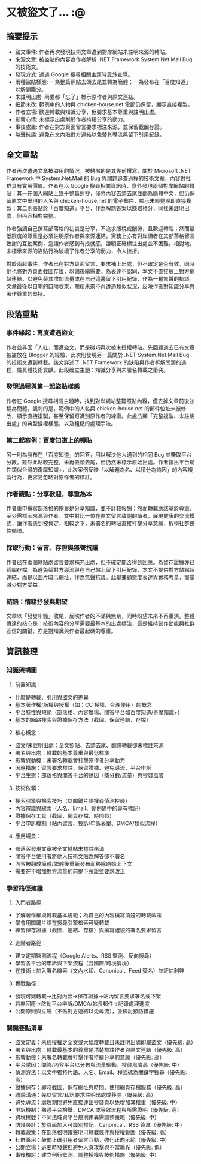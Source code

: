 # 又被盜文了... :@

## 摘要提示
- 盜文事件: 作者再次發現技術文章遭到對岸網站未註明來源的轉貼。
- 來源文章: 被盜貼的內容為作者解析 .NET Framework System.Net.Mail Bug 的技術文。
- 發現方式: 透過 Google 搜尋相關主題時意外查覺。
- 兩種盜貼樣態: 一為整篇照貼去頭去尾並轉為簡體；一為發布在「百度知道」以解題賺分。
- 未註明出處: 兩處都「忘了」標示原作者與原文連結。
- 細節未改: 範例中的人物與 chicken-house.net 電郵仍保留，顯示直接複製。
- 作者立場: 歡迎轉載與知識分享，但要求基本尊重與註明出處。
- 影響心情: 未標示出處削弱作者持續分享的動力。
- 事後處置: 作者在對方頁面留言要求標注來源，並保留截圖存證。
- 無聲抗議: 避免在文內貼對方連結以免替其導流與留下引用紀錄。

## 全文重點
作者再次遭遇文章被盜用的情況。被轉貼的是其先前撰寫、關於 Microsoft .NET Framework 中 System.Net.Mail 的 Bug 與問題追查過程的技術文章，內容對社群具有實用價值。作者在以 Google 搜尋相關資訊時，意外發現兩個對岸網站的轉貼：其一在個人網站上幾乎整篇照抄，僅將內容去頭去尾並翻為簡體中文，但仍保留原文中出現的人名與 chicken-house.net 的電子郵件，顯示未經整理即直接複製；其二則張貼於「百度知道」平台，作為解題答案以賺取積分，同樣未註明出處，但內容相對完整。

作者強調自己撰寫部落格的初衷是分享，不追求版稅或酬勞，且歡迎轉載；然而最低限度的尊重是必須註明原作者與來源連結。實務上亦有對岸讀者在其部落格留言致謝的互動案例，這讓作者感到有成就感，證明正確標注出處並不困難。相對地，未標示來源的盜貼行為破壞了作者分享的動力，令人挫折。

對於兩起事件，作者已在對方頁面留言，要求補上出處，但不確定是否有效。同時他也將對方頁面截圖存證，以備後續需要。為表達不認同，本文不直接放上對方網站連結，以避免替其增加流量或在自己這邊留下引用紀錄，作為一種無聲的抗議。文章最後以自嘲的口吻收束，期盼未來不再遭遇類似狀況，反映作者對知識分享與著作尊重的堅持。

## 段落重點
### 事件緣起：再度遭遇盜文
作者並非因「人紅」而遭盜文，而是碰巧再次被未授權轉貼。先回顧過去已有文章被盜放在 Blogger 的經驗，此次則發現另一篇關於 .NET System.Net.Mail Bug 的技術文遭到轉載。該文詳述了 .NET Framework 的缺陷與作者拆解問題的過程，屬具體技術貢獻。此段確立主題：知識分享與未署名轉載之衝突。

### 發現過程與第一起盜貼樣態
作者在 Google 搜尋相關主題時，找到對岸網站整篇照貼內容，僅去掉文章前後並翻為簡體。諷刺的是，範例中的人名與 chicken-house.net 的郵件位址未被修改，顯示直接複製，甚至保留可識別原作者的線索。此處凸顯「完整複製、未註明出處」的典型侵權樣態，以及粗糙的處理手法。

### 第二起案例：百度知道上的轉貼
另一則為發布在「百度知道」的回答，用以解決他人遇到的相同 Bug 並賺取平台分數。雖然此貼較完整，未再去頭去尾，但仍然未標示原始出處。作者指出平台屬性類似台灣的奇摩知識+，此次案例反映「以解題為名、以積分為誘因」的內容複製行為，更容易忽略對原作者的標註。

### 作者觀點：分享歡迎，尊重為本
作者重申撰寫部落格的宗旨是分享知識，並不計較報酬；然而轉載應該基於尊重，至少需標示來源與作者。文中對比一位在原文留言致謝的讀者，展現健康的交流模式，讓作者感到被肯定。相較之下，未署名的轉貼直接打擊分享意願，折損社群良性循環。

### 採取行動：留言、存證與無聲抗議
作者已在兩個轉貼處留言要求補充出處，但不確定能否得到回應。為留存證據亦已截圖存檔。為避免替對方導流與在自己站上留下引用紀錄，本文不提供對方站點超連結，而是以圖片暗示網址，作為無聲抗議。此舉兼顧態度表達與實務考量，盡量減少對方受益。

### 結語：情緒抒發與期望
文章以「發發牢騷」收尾，反映作者的不滿與無奈，同時盼望未來不再重演。整體傳達的核心是：技術內容的分享需要最基本的出處標注，這是維持創作動能與社群互信的關鍵，亦是對知識與作者最起碼的尊重。

## 資訊整理

### 知識架構圖
1. 前置知識：  
- 什麼是轉載、引用與盜文的差異  
- 基本著作權/版權與授權（如：CC 授權、合理使用）的概念  
- 平台特性與規範（部落格、內容農場、問答平台如百度知道/奇摩知識+）  
- 基本的網路搜索與證據保存方法（截圖、保留連結、存檔）

2. 核心概念：  
- 盜文/未註明出處：全文照貼、去頭去尾、翻譯轉載卻未標註來源  
- 署名與出處：轉載的基本尊重與最低標準  
- 影響與動機：未署名轉載會打擊原作者分享動力  
- 因應措施：留言要求標註、保留證據、避免導流、平台申訴  
- 平台生態：部落格與問答平台的誘因（賺分數/流量）與抄襲風險

3. 技術依賴：  
- 搜索引擎與檢索技巧（以關鍵片語搜尋偵測抄襲）  
- 內容辨識與線索（人名、Email、範例碼中的專有標記）  
- 證據保存工具（截圖、網頁存檔、時間戳）  
- 平台申訴機制（站內留言、投訴/申訴表單、DMCA/類似流程）

4. 應用場景：  
- 部落客發現文章被全文轉貼未標註來源  
- 問答平台使用者將他人技術文貼為解答卻不署名  
- 內容被翻成簡體/繁體後重新發布而移除原始上下文  
- 需要在不增加對方流量的前提下蒐證並要求改正

### 學習路徑建議
1. 入門者路徑：  
- 了解著作權與轉載基本規範；為自己的內容撰寫清楚的轉載政策  
- 學會用關鍵片語在搜尋引擎檢索可疑轉載  
- 練習保存證據（截圖、連結、存檔）與撰寫禮貌的署名要求留言

2. 進階者路徑：  
- 建立定期監測流程（Google Alerts、RSS 監測、反向搜尋）  
- 學習各平台的申訴與下架流程（含國際/跨境情境）  
- 在技術上加入署名線索（文內水印、Canonical、Feed 簽名）並評估利弊

3. 實戰路徑：  
- 發現可疑轉載→比對內容→保存證據→站內留言要求署名或下架  
- 若無回應→啟動平台申訴/DMCA/站長郵件→記錄處理進度  
- 公開原則與立場（不貼對方連結以免導流），並檢討預防措施

### 關鍵要點清單
- 盜文定義：未經授權之全文或大幅度轉載且未註明出處即屬盜文（優先級: 高）
- 署名與出處：轉載最基本的尊重是清楚標註作者與原文連結（優先級: 高）
- 影響動機：未署名轉載會打擊作者持續分享的意願（優先級: 高）
- 平台誘因：問答/內容平台以分數與流量驅動，抄襲風險高（優先級: 中）
- 偵測方法：以文中獨特片語、人名、Email、程式碼為關鍵字搜尋（優先級: 高）
- 證據保存：即時截圖、保存網址與時間、使用網頁存檔服務（優先級: 高）
- 禮貌溝通：先以留言/私訊要求註明出處或移除（優先級: 高）
- 避免導流：處理期間避免直接連出抄襲頁以免增加其權重（優先級: 中）
- 申訴機制：熟悉平台檢舉、DMCA 或等效流程與所需證明（優先級: 高）
- 跨境挑戰：不同法域與平台規則差異需調整策略（優先級: 中）
- 防護設計：於頁面加入可識別標記、Canonical、RSS 簽章（優先級: 中）
- 轉載政策：在部落格明確聲明可轉載條件與授權範圍（優先級: 高）
- 社群善用：鼓勵正確引用者留言互動，強化正向示範（優先級: 中）
- 公開立場：必要時發聲但避免人身攻擊與不當曝光（優先級: 低）
- 事後檢討：建立例行監測、調整授權與技術措施（優先級: 中）